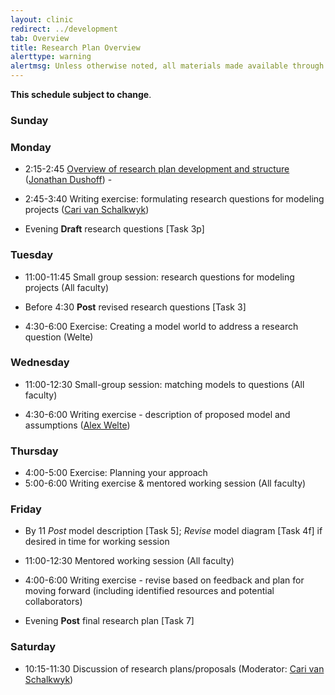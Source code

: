 ```yaml
---
layout: clinic
redirect: ../development
tab: Overview
title: Research Plan Overview
alerttype: warning
alertmsg: Unless otherwise noted, all materials made available through this website and the DAIDD Dropbox are licensed through a <a rel="license" href="http://creativecommons.org/licenses/by/4.0/">CC-BY International License</a>. <a rel="license" href="../license.html">Click here for license details</a>.
---
```


__This schedule subject to change__. 


### Sunday

### Monday

- 2:15-2:45 [Overview of research plan development and structure](planOverview) ([Jonathan Dushoff]({{site.subdomainurl}}/team/dushoff/)) - 
- 2:45-3:40 Writing exercise: formulating research questions for modeling projects ([Cari van Schalkwyk]({{site.subdomainurl}}/team/vanschalkwyk/)) 

- Evening __Draft__ research questions [Task 3p]

### Tuesday

- 11:00-11:45 Small group session: research questions for modeling projects (All faculty) 

* Before 4:30 __Post__ revised research questions [Task 3]

- 4:30-6:00 Exercise: Creating a model world to address a research question (Welte) 

### Wednesday

- 11:00-12:30 Small-group session: matching models to questions (All faculty) 

- 4:30-6:00 Writing exercise - description of proposed model and assumptions ([Alex Welte]({{site.subdomainurl}}/team/welte/)) 

### Thursday

- 4:00-5:00 Exercise: Planning your approach
- 5:00-6:00 Writing exercise & mentored working session (All faculty)

### Friday

- By 11 _Post_ model description [Task 5]; _Revise_ model diagram [Task 4f] if desired in time for working session

- 11:00-12:30 Mentored working session (All faculty) 

- 4:00-6:00 Writing exercise - revise based on feedback and plan for moving forward (including identified resources and potential collaborators)

- Evening __Post__ final research plan [Task 7]

### Saturday

- 10:15-11:30 Discussion of research plans/proposals (Moderator: [Cari van Schalkwyk]({{site.subdomainurl}}/team/vanschalkwyk/))

